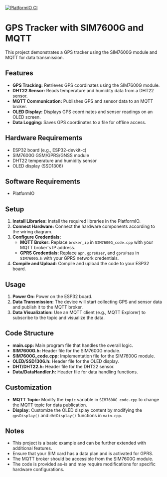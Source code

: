 [![PlatformIO CI](https://github.com/RSA-Care/IoT_SIM7600/actions/workflows/build.yaml/badge.svg?branch=main&event=status)](https://github.com/RSA-Care/IoT_SIM7600/actions/workflows/build.yaml)

# GPS Tracker with SIM7600G and MQTT

This project demonstrates a GPS tracker using the SIM7600G module and MQTT for data transmission.

## Features

- **GPS Tracking:** Retrieves GPS coordinates using the SIM7600G module.
- **DHT22 Sensor:** Reads temperature and humidity data from a DHT22 sensor.
- **MQTT Communication:** Publishes GPS and sensor data to an MQTT broker.
- **OLED Display:** Displays GPS coordinates and sensor readings on an OLED screen.
- **Data Logging:** Saves GPS coordinates to a file for offline access.

## Hardware Requirements

- ESP32 board (e.g., ESP32-devkit-c)
- SIM7600G GSM/GPRS/GNSS module
- DHT22 temperature and humidity sensor
- OLED display (SSD1306)

## Software Requirements

- PlatformIO

## Setup

1. **Install Libraries:** Install the required libraries in the PlatformIO.
2. **Connect Hardware:** Connect the hardware components according to the wiring diagram.
3. **Configure Credentials:**
   - **MQTT Broker:** Replace `broker_ip` in `SIM7600G_code.cpp` with your MQTT broker's IP address.
   - **GPRS Credentials:** Replace `apn`, `gprsUser`, and `gprsPass` in `SIM7600G.h` with your GPRS network credentials.
4. **Compile and Upload:** Compile and upload the code to your ESP32 board.

## Usage

1. **Power On:** Power on the ESP32 board.
2. **Data Transmission:** The device will start collecting GPS and sensor data and publish it to the MQTT broker.
3. **Data Visualization:** Use an MQTT client (e.g., MQTT Explorer) to subscribe to the topic and visualize the data.

## Code Structure

- **main.cpp:** Main program file that handles the overall logic.
- **SIM7600G.h:** Header file for the SIM7600G module.
- **SIM7600G_code.cpp:** Implementation file for the SIM7600G module.
- **OLED/SSD1306.h:** Header file for the OLED display.
- **DHT/DHT22.h:** Header file for the DHT22 sensor.
- **Data/DataHandler.h:** Header file for data handling functions.

## Customization

- **MQTT Topic:** Modify the `topic` variable in `SIM7600G_code.cpp` to change the MQTT topic for data publication.
- **Display:** Customize the OLED display content by modifying the `gpsDisplay()` and `dhtDisplay()` functions in `main.cpp`.

## Notes

- This project is a basic example and can be further extended with additional features.
- Ensure that your SIM card has a data plan and is activated for GPRS.
- The MQTT broker should be accessible from the SIM7600G module.
- The code is provided as-is and may require modifications for specific hardware configurations.
